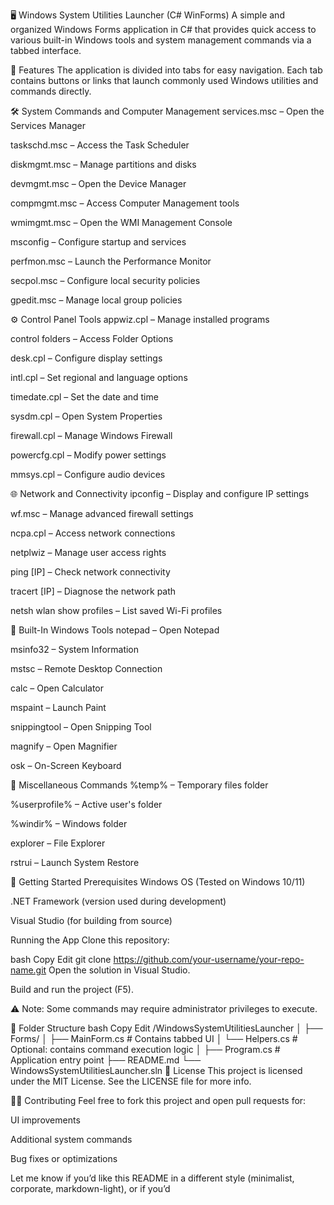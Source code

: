 🖥️ Windows System Utilities Launcher (C# WinForms)
A simple and organized Windows Forms application in C# that provides quick access to various built-in Windows tools and system management commands via a tabbed interface.

📌 Features
The application is divided into tabs for easy navigation. Each tab contains buttons or links that launch commonly used Windows utilities and commands directly.

🛠️ System Commands and Computer Management
services.msc – Open the Services Manager

taskschd.msc – Access the Task Scheduler

diskmgmt.msc – Manage partitions and disks

devmgmt.msc – Open the Device Manager

compmgmt.msc – Access Computer Management tools

wmimgmt.msc – Open the WMI Management Console

msconfig – Configure startup and services

perfmon.msc – Launch the Performance Monitor

secpol.msc – Configure local security policies

gpedit.msc – Manage local group policies

⚙️ Control Panel Tools
appwiz.cpl – Manage installed programs

control folders – Access Folder Options

desk.cpl – Configure display settings

intl.cpl – Set regional and language options

timedate.cpl – Set the date and time

sysdm.cpl – Open System Properties

firewall.cpl – Manage Windows Firewall

powercfg.cpl – Modify power settings

mmsys.cpl – Configure audio devices

🌐 Network and Connectivity
ipconfig – Display and configure IP settings

wf.msc – Manage advanced firewall settings

ncpa.cpl – Access network connections

netplwiz – Manage user access rights

ping [IP] – Check network connectivity

tracert [IP] – Diagnose the network path

netsh wlan show profiles – List saved Wi-Fi profiles

🧰 Built-In Windows Tools
notepad – Open Notepad

msinfo32 – System Information

mstsc – Remote Desktop Connection

calc – Open Calculator

mspaint – Launch Paint

snippingtool – Open Snipping Tool

magnify – Open Magnifier

osk – On-Screen Keyboard

📂 Miscellaneous Commands
%temp% – Temporary files folder

%userprofile% – Active user's folder

%windir% – Windows folder

explorer – File Explorer

rstrui – Launch System Restore

🚀 Getting Started
Prerequisites
Windows OS (Tested on Windows 10/11)

.NET Framework (version used during development)

Visual Studio (for building from source)

Running the App
Clone this repository:

bash
Copy
Edit
git clone https://github.com/your-username/your-repo-name.git
Open the solution in Visual Studio.

Build and run the project (F5).

⚠️ Note: Some commands may require administrator privileges to execute.

🧩 Folder Structure
bash
Copy
Edit
/WindowsSystemUtilitiesLauncher
│
├── Forms/
│   ├── MainForm.cs         # Contains tabbed UI
│   └── Helpers.cs          # Optional: contains command execution logic
│
├── Program.cs              # Application entry point
├── README.md
└── WindowsSystemUtilitiesLauncher.sln
📃 License
This project is licensed under the MIT License. See the LICENSE file for more info.

🙋‍♂️ Contributing
Feel free to fork this project and open pull requests for:

UI improvements

Additional system commands

Bug fixes or optimizations

Let me know if you’d like this README in a different style (minimalist, corporate, markdown-light), or if you’d